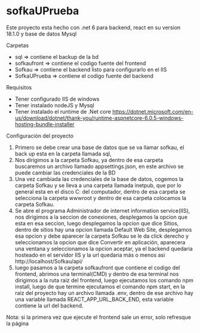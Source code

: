 # sofkaUPrueba

Este proyecto esta hecho con .net 6 para backend, react en su version 18.1.0 y base de datos Mysql

Carpetas
* sql => contiene el backup de la bd
* sofkaufront => contiene el codigo fuente del frontend
* Sofkau => contiene el backend listo para configurarlo en el IIS
* SofkaUPrueba => contiene el codigo fuente del backend


Requisitos
* Tener configurado IIS de windows
* Tener instalado nodeJS y Mysql
* Tener instalado el runtime de .Net core https://dotnet.microsoft.com/en-us/download/dotnet/thank-you/runtime-aspnetcore-6.0.5-windows-hosting-bundle-installer

Configuración del proyecto
1) Primero se debe crear una base de datos que se va llamar sofkau, el back up esta en la carpeta llamada sql,
2) Nos dirigimos a la carpeta Sofkau, ya dentro de esa carpeta buscaremos un archivo llamado appsettings.json, en este archivo se puede cambiar las credenciales de la BD
3) Una vez cambiada las credenciales de la base de datos, cogemos la carpeta Sofkau y se lleva a una carpeta llamada inetpub, que por lo general esta en el disco C: del 
   computador, dentro de esa carpeta se selecciona la carpeta wwwroot y dentro de esa carpeta colocamos la carpeta Sofkau.
4) Se abre el programa Administrador de internet information service(IIS), nos dirigimos a la seccion de conexiones, desplegamos la opcion que esta en esa seccion,
   luego desplegamos la opcion que dice Sitios, dentro de sitios hay una opcion llamada Default Web Site, desplegamos esa opcion y debe aparecer la carpeta Sofkau se le da click derecho y seleccionamos la opcion que dice Convertir en aplicación, aparecera una ventana y seleccionamos la opcion aceptar, ya el backend quedaria hosteado en
   el servidor IIS y la url quedaria más o menos asi http://localhost/Sofkau/api/
6) luego pasamos a la carpeta sofkaufront que contiene el codigo del frontend, abrimos una terminal(CMD) y dentro de esa terminal nos dirigimos a la ruta raiz del frontend, luego ejecutamos los comando npm install, luego de que termine ejecutamos el comando npm start, en la raiz del proyecto hay un archivo llamada .env, dentro de ese archivo hay una variable llamada REACT_APP_URL_BACK_END, esta variable contiene la url del backend.


Nota: si la primera vez que ejecute el frontend sale un error, solo refresque la página
